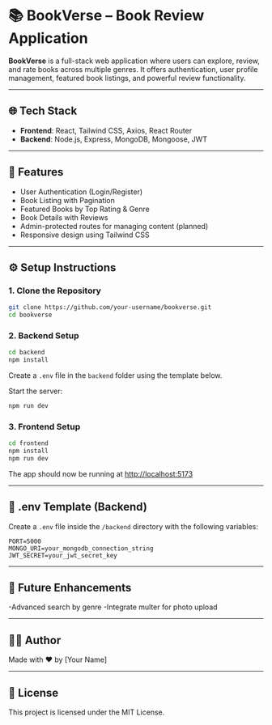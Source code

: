 # 📚 BookVerse – Book Review Application

**BookVerse** is a full-stack web application where users can explore, review, and rate books across multiple genres. It offers authentication, user profile management, featured book listings, and powerful review functionality.

---

## 🌐 Tech Stack

- **Frontend**: React, Tailwind CSS, Axios, React Router
- **Backend**: Node.js, Express, MongoDB, Mongoose, JWT

---

## 🚀 Features

- User Authentication (Login/Register)
- Book Listing with Pagination
- Featured Books by Top Rating & Genre
- Book Details with Reviews
- Admin-protected routes for managing content (planned)
- Responsive design using Tailwind CSS

---

## ⚙️ Setup Instructions

### 1. Clone the Repository

```bash
git clone https://github.com/your-username/bookverse.git
cd bookverse
```

### 2. Backend Setup

```bash
cd backend
npm install
```

Create a `.env` file in the `backend` folder using the template below.

Start the server:

```bash
npm run dev
```

### 3. Frontend Setup

```bash
cd frontend
npm install
npm run dev
```

The app should now be running at [http://localhost:5173](http://localhost:5173)

---

## 📁 .env Template (Backend)

Create a `.env` file inside the `/backend` directory with the following variables:

```env
PORT=5000
MONGO_URI=your_mongodb_connection_string
JWT_SECRET=your_jwt_secret_key
```

---

## 🚀 Future Enhancements

-Advanced search by genre
-Integrate multer for photo upload

---

## 🧑‍💻 Author

Made with ❤️ by [Your Name]

---

## 📄 License

This project is licensed under the MIT License.
